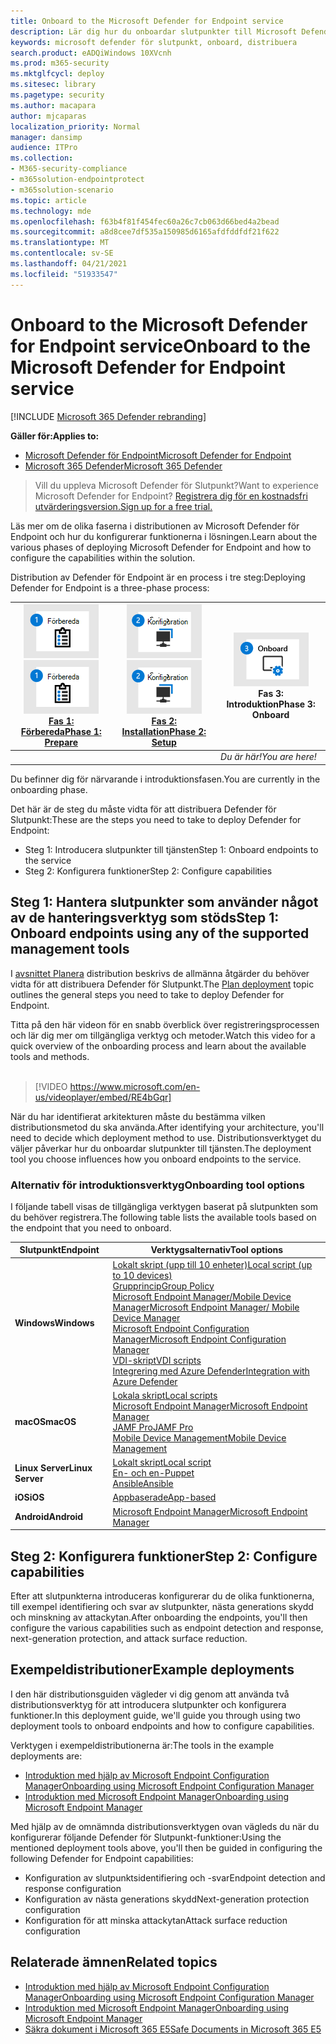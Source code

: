 ```yaml
---
title: Onboard to the Microsoft Defender for Endpoint service
description: Lär dig hur du onboardar slutpunkter till Microsoft Defender för Endpoint-tjänsten
keywords: microsoft defender för slutpunkt, onboard, distribuera
search.product: eADQiWindows 10XVcnh
ms.prod: m365-security
ms.mktglfcycl: deploy
ms.sitesec: library
ms.pagetype: security
ms.author: macapara
author: mjcaparas
localization_priority: Normal
manager: dansimp
audience: ITPro
ms.collection:
- M365-security-compliance
- m365solution-endpointprotect
- m365solution-scenario
ms.topic: article
ms.technology: mde
ms.openlocfilehash: f63b4f81f454fec60a26c7cb063d66bed4a2bead
ms.sourcegitcommit: a8d8cee7df535a150985d6165afdfddfdf21f622
ms.translationtype: MT
ms.contentlocale: sv-SE
ms.lasthandoff: 04/21/2021
ms.locfileid: "51933547"
---
```

# <a name="onboard-to-the-microsoft-defender-for-endpoint-service"></a><span data-ttu-id="a221b-104">Onboard to the Microsoft Defender for Endpoint service</span><span class="sxs-lookup"><span data-stu-id="a221b-104">Onboard to the Microsoft Defender for Endpoint service</span></span>

[!INCLUDE [Microsoft 365 Defender rebranding](../../includes/microsoft-defender.md)]

<span data-ttu-id="a221b-105">**Gäller för:**</span><span class="sxs-lookup"><span data-stu-id="a221b-105">**Applies to:**</span></span>
- [<span data-ttu-id="a221b-106">Microsoft Defender för Endpoint</span><span class="sxs-lookup"><span data-stu-id="a221b-106">Microsoft Defender for Endpoint</span></span>](https://go.microsoft.com/fwlink/p/?linkid=2154037)
- [<span data-ttu-id="a221b-107">Microsoft 365 Defender</span><span class="sxs-lookup"><span data-stu-id="a221b-107">Microsoft 365 Defender</span></span>](https://go.microsoft.com/fwlink/?linkid=2118804)


> <span data-ttu-id="a221b-108">Vill du uppleva Microsoft Defender för Slutpunkt?</span><span class="sxs-lookup"><span data-stu-id="a221b-108">Want to experience Microsoft Defender for Endpoint?</span></span> [<span data-ttu-id="a221b-109">Registrera dig för en kostnadsfri utvärderingsversion.</span><span class="sxs-lookup"><span data-stu-id="a221b-109">Sign up for a free trial.</span></span>](https://www.microsoft.com/microsoft-365/windows/microsoft-defender-atp?ocid=docs-wdatp-exposedapis-abovefoldlink)

<span data-ttu-id="a221b-110">Läs mer om de olika faserna i distributionen av Microsoft Defender för Endpoint och hur du konfigurerar funktionerna i lösningen.</span><span class="sxs-lookup"><span data-stu-id="a221b-110">Learn about the various phases of deploying Microsoft Defender for Endpoint and how to configure the capabilities within the solution.</span></span> 

<span data-ttu-id="a221b-111">Distribution av Defender för Endpoint är en process i tre steg:</span><span class="sxs-lookup"><span data-stu-id="a221b-111">Deploying Defender for Endpoint is a three-phase process:</span></span>

| <span data-ttu-id="a221b-112">[![distributionsfas – förbereda](images/phase-diagrams/prepare.png)](prepare-deployment.md)</span><span class="sxs-lookup"><span data-stu-id="a221b-112">[![deployment phase - prepare](images/phase-diagrams/prepare.png)](prepare-deployment.md)</span></span><br>[<span data-ttu-id="a221b-113">Fas 1: Förbereda</span><span class="sxs-lookup"><span data-stu-id="a221b-113">Phase 1: Prepare</span></span>](prepare-deployment.md) | <span data-ttu-id="a221b-114">[![distributionsfas – konfiguration](images/phase-diagrams/setup.png)](production-deployment.md)</span><span class="sxs-lookup"><span data-stu-id="a221b-114">[![deployment phase - setup](images/phase-diagrams/setup.png)](production-deployment.md)</span></span><br>[<span data-ttu-id="a221b-115">Fas 2: Installation</span><span class="sxs-lookup"><span data-stu-id="a221b-115">Phase 2: Setup</span></span>](production-deployment.md) | ![distributionsfas – onboard](images/phase-diagrams/onboard.png)<br><span data-ttu-id="a221b-117">Fas 3: Introduktion</span><span class="sxs-lookup"><span data-stu-id="a221b-117">Phase 3: Onboard</span></span> |
| ----- | ----- | ----- |
| | |<span data-ttu-id="a221b-118">*Du är här!*</span><span class="sxs-lookup"><span data-stu-id="a221b-118">*You are here!*</span></span>|

<span data-ttu-id="a221b-119">Du befinner dig för närvarande i introduktionsfasen.</span><span class="sxs-lookup"><span data-stu-id="a221b-119">You are currently in the onboarding phase.</span></span>

<span data-ttu-id="a221b-120">Det här är de steg du måste vidta för att distribuera Defender för Slutpunkt:</span><span class="sxs-lookup"><span data-stu-id="a221b-120">These are the steps you need to take to deploy Defender for Endpoint:</span></span>

- <span data-ttu-id="a221b-121">Steg 1: Introducera slutpunkter till tjänsten</span><span class="sxs-lookup"><span data-stu-id="a221b-121">Step 1: Onboard endpoints to the service</span></span> 
- <span data-ttu-id="a221b-122">Steg 2: Konfigurera funktioner</span><span class="sxs-lookup"><span data-stu-id="a221b-122">Step 2: Configure capabilities</span></span> 

## <a name="step-1-onboard-endpoints-using-any-of-the-supported-management-tools"></a><span data-ttu-id="a221b-123">Steg 1: Hantera slutpunkter som använder något av de hanteringsverktyg som stöds</span><span class="sxs-lookup"><span data-stu-id="a221b-123">Step 1: Onboard endpoints using any of the supported management tools</span></span>
<span data-ttu-id="a221b-124">I [avsnittet Planera](deployment-strategy.md) distribution beskrivs de allmänna åtgärder du behöver vidta för att distribuera Defender för Slutpunkt.</span><span class="sxs-lookup"><span data-stu-id="a221b-124">The [Plan deployment](deployment-strategy.md) topic outlines the general steps you need to take to deploy Defender for Endpoint.</span></span>  


<span data-ttu-id="a221b-125">Titta på den här videon för en snabb överblick över registreringsprocessen och lär dig mer om tillgängliga verktyg och metoder.</span><span class="sxs-lookup"><span data-stu-id="a221b-125">Watch this video for a quick overview of the onboarding process and learn about the available tools and methods.</span></span>
<br />
<br />

> [!VIDEO https://www.microsoft.com/en-us/videoplayer/embed/RE4bGqr]



<span data-ttu-id="a221b-126">När du har identifierat arkitekturen måste du bestämma vilken distributionsmetod du ska använda.</span><span class="sxs-lookup"><span data-stu-id="a221b-126">After identifying your architecture, you'll need to decide which deployment method to use.</span></span> <span data-ttu-id="a221b-127">Distributionsverktyget du väljer påverkar hur du onboardar slutpunkter till tjänsten.</span><span class="sxs-lookup"><span data-stu-id="a221b-127">The deployment tool you choose influences how you onboard endpoints to the service.</span></span> 

### <a name="onboarding-tool-options"></a><span data-ttu-id="a221b-128">Alternativ för introduktionsverktyg</span><span class="sxs-lookup"><span data-stu-id="a221b-128">Onboarding tool options</span></span>

<span data-ttu-id="a221b-129">I följande tabell visas de tillgängliga verktygen baserat på slutpunkten som du behöver registrera.</span><span class="sxs-lookup"><span data-stu-id="a221b-129">The following table lists the available tools based on the endpoint that you need to onboard.</span></span>

| <span data-ttu-id="a221b-130">Slutpunkt</span><span class="sxs-lookup"><span data-stu-id="a221b-130">Endpoint</span></span>     | <span data-ttu-id="a221b-131">Verktygsalternativ</span><span class="sxs-lookup"><span data-stu-id="a221b-131">Tool options</span></span>                       |
|--------------|------------------------------------------|
| <span data-ttu-id="a221b-132">**Windows**</span><span class="sxs-lookup"><span data-stu-id="a221b-132">**Windows**</span></span>  |  [<span data-ttu-id="a221b-133">Lokalt skript (upp till 10 enheter)</span><span class="sxs-lookup"><span data-stu-id="a221b-133">Local script (up to 10 devices)</span></span>](configure-endpoints-script.md) <br>  [<span data-ttu-id="a221b-134">Grupprincip</span><span class="sxs-lookup"><span data-stu-id="a221b-134">Group Policy</span></span>](configure-endpoints-gp.md) <br>  [<span data-ttu-id="a221b-135">Microsoft Endpoint Manager/Mobile Device Manager</span><span class="sxs-lookup"><span data-stu-id="a221b-135">Microsoft Endpoint Manager/ Mobile Device Manager</span></span>](configure-endpoints-mdm.md) <br> [<span data-ttu-id="a221b-136">Microsoft Endpoint Configuration Manager</span><span class="sxs-lookup"><span data-stu-id="a221b-136">Microsoft Endpoint Configuration Manager</span></span>](configure-endpoints-sccm.md) <br> [<span data-ttu-id="a221b-137">VDI-skript</span><span class="sxs-lookup"><span data-stu-id="a221b-137">VDI scripts</span></span>](configure-endpoints-vdi.md) <br> [<span data-ttu-id="a221b-138">Integrering med Azure Defender</span><span class="sxs-lookup"><span data-stu-id="a221b-138">Integration with Azure Defender</span></span>](configure-server-endpoints.md#integration-with-azure-defender) |
| <span data-ttu-id="a221b-139">**macOS**</span><span class="sxs-lookup"><span data-stu-id="a221b-139">**macOS**</span></span>    | [<span data-ttu-id="a221b-140">Lokala skript</span><span class="sxs-lookup"><span data-stu-id="a221b-140">Local scripts</span></span>](mac-install-manually.md) <br> [<span data-ttu-id="a221b-141">Microsoft Endpoint Manager</span><span class="sxs-lookup"><span data-stu-id="a221b-141">Microsoft Endpoint Manager</span></span>](mac-install-with-intune.md) <br> [<span data-ttu-id="a221b-142">JAMF Pro</span><span class="sxs-lookup"><span data-stu-id="a221b-142">JAMF Pro</span></span>](mac-install-with-jamf.md) <br> [<span data-ttu-id="a221b-143">Mobile Device Management</span><span class="sxs-lookup"><span data-stu-id="a221b-143">Mobile Device Management</span></span>](mac-install-with-other-mdm.md) |
| <span data-ttu-id="a221b-144">**Linux Server**</span><span class="sxs-lookup"><span data-stu-id="a221b-144">**Linux Server**</span></span> | [<span data-ttu-id="a221b-145">Lokalt skript</span><span class="sxs-lookup"><span data-stu-id="a221b-145">Local script</span></span>](linux-install-manually.md) <br> [<span data-ttu-id="a221b-146">En- och en-</span><span class="sxs-lookup"><span data-stu-id="a221b-146">Puppet</span></span>](linux-install-with-puppet.md) <br> [<span data-ttu-id="a221b-147">Ansible</span><span class="sxs-lookup"><span data-stu-id="a221b-147">Ansible</span></span>](linux-install-with-ansible.md)|
| <span data-ttu-id="a221b-148">**iOS**</span><span class="sxs-lookup"><span data-stu-id="a221b-148">**iOS**</span></span>      | [<span data-ttu-id="a221b-149">Appbaserade</span><span class="sxs-lookup"><span data-stu-id="a221b-149">App-based</span></span>](ios-install.md)                                |
| <span data-ttu-id="a221b-150">**Android**</span><span class="sxs-lookup"><span data-stu-id="a221b-150">**Android**</span></span>  | [<span data-ttu-id="a221b-151">Microsoft Endpoint Manager</span><span class="sxs-lookup"><span data-stu-id="a221b-151">Microsoft Endpoint Manager</span></span>](android-intune.md)               | 


## <a name="step-2-configure-capabilities"></a><span data-ttu-id="a221b-152">Steg 2: Konfigurera funktioner</span><span class="sxs-lookup"><span data-stu-id="a221b-152">Step 2: Configure capabilities</span></span>
<span data-ttu-id="a221b-153">Efter att slutpunkterna introduceras konfigurerar du de olika funktionerna, till exempel identifiering och svar av slutpunkter, nästa generations skydd och minskning av attackytan.</span><span class="sxs-lookup"><span data-stu-id="a221b-153">After onboarding the endpoints, you'll then configure the various capabilities such as endpoint detection and response, next-generation protection, and attack surface reduction.</span></span> 


## <a name="example-deployments"></a><span data-ttu-id="a221b-154">Exempeldistributioner</span><span class="sxs-lookup"><span data-stu-id="a221b-154">Example deployments</span></span>
<span data-ttu-id="a221b-155">I den här distributionsguiden vägleder vi dig genom att använda två distributionsverktyg för att introducera slutpunkter och konfigurera funktioner.</span><span class="sxs-lookup"><span data-stu-id="a221b-155">In this deployment guide, we'll guide you through using two deployment tools to onboard endpoints and how to configure capabilities.</span></span>

<span data-ttu-id="a221b-156">Verktygen i exempeldistributionerna är:</span><span class="sxs-lookup"><span data-stu-id="a221b-156">The tools in the example deployments are:</span></span>
- [<span data-ttu-id="a221b-157">Introduktion med hjälp av Microsoft Endpoint Configuration Manager</span><span class="sxs-lookup"><span data-stu-id="a221b-157">Onboarding using Microsoft Endpoint Configuration Manager</span></span>](onboarding-endpoint-configuration-manager.md)
- [<span data-ttu-id="a221b-158">Introduktion med Microsoft Endpoint Manager</span><span class="sxs-lookup"><span data-stu-id="a221b-158">Onboarding using Microsoft Endpoint Manager</span></span>](onboarding-endpoint-manager.md)

<span data-ttu-id="a221b-159">Med hjälp av de omnämnda distributionsverktygen ovan vägleds du när du konfigurerar följande Defender för Slutpunkt-funktioner:</span><span class="sxs-lookup"><span data-stu-id="a221b-159">Using the mentioned deployment tools above, you'll then be guided in configuring the following Defender for Endpoint capabilities:</span></span>
- <span data-ttu-id="a221b-160">Konfiguration av slutpunktsidentifiering och -svar</span><span class="sxs-lookup"><span data-stu-id="a221b-160">Endpoint detection and response configuration</span></span>
- <span data-ttu-id="a221b-161">Konfiguration av nästa generations skydd</span><span class="sxs-lookup"><span data-stu-id="a221b-161">Next-generation protection configuration</span></span>
- <span data-ttu-id="a221b-162">Konfiguration för att minska attackytan</span><span class="sxs-lookup"><span data-stu-id="a221b-162">Attack surface reduction configuration</span></span>

## <a name="related-topics"></a><span data-ttu-id="a221b-163">Relaterade ämnen</span><span class="sxs-lookup"><span data-stu-id="a221b-163">Related topics</span></span>
- [<span data-ttu-id="a221b-164">Introduktion med hjälp av Microsoft Endpoint Configuration Manager</span><span class="sxs-lookup"><span data-stu-id="a221b-164">Onboarding using Microsoft Endpoint Configuration Manager</span></span>](onboarding-endpoint-configuration-manager.md)
- [<span data-ttu-id="a221b-165">Introduktion med Microsoft Endpoint Manager</span><span class="sxs-lookup"><span data-stu-id="a221b-165">Onboarding using Microsoft Endpoint Manager</span></span>](onboarding-endpoint-manager.md)
- [<span data-ttu-id="a221b-166">Säkra dokument i Microsoft 365 E5</span><span class="sxs-lookup"><span data-stu-id="a221b-166">Safe Documents in Microsoft 365 E5</span></span>](../office-365-security/safe-docs.md)
